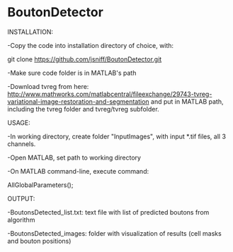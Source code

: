 BoutonDetector
==============
INSTALLATION:

-Copy the code into installation directory of choice, with:

git clone https://github.com/jsniff/BoutonDetector.git

-Make sure code folder is in MATLAB's path

-Download tvreg from here: http://www.mathworks.com/matlabcentral/fileexchange/29743-tvreg-variational-image-restoration-and-segmentation and put in MATLAB path, including the tvreg folder and tvreg/tvreg subfolder.




USAGE:

-In working directory, create folder "InputImages", with input *.tif files, all 3 channels.

-Open MATLAB, set path to working directory

-On MATLAB command-line, execute command:

AllGlobalParameters();

OUTPUT:

-BoutonsDetected_list.txt: text file with list of predicted boutons from algorithm

-BoutonsDetected_images: folder with visualization of results (cell masks and bouton positions)







